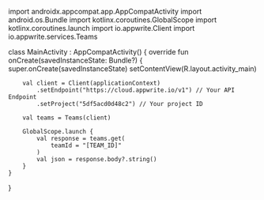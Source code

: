 import androidx.appcompat.app.AppCompatActivity
import android.os.Bundle
import kotlinx.coroutines.GlobalScope
import kotlinx.coroutines.launch
import io.appwrite.Client
import io.appwrite.services.Teams

class MainActivity : AppCompatActivity() {
    override fun onCreate(savedInstanceState: Bundle?) {
        super.onCreate(savedInstanceState)
        setContentView(R.layout.activity_main)

        val client = Client(applicationContext)
            .setEndpoint("https://cloud.appwrite.io/v1") // Your API Endpoint
            .setProject("5df5acd0d48c2") // Your project ID

        val teams = Teams(client)

        GlobalScope.launch {
            val response = teams.get(
                teamId = "[TEAM_ID]"
            )
            val json = response.body?.string()        
        }
    }
}
